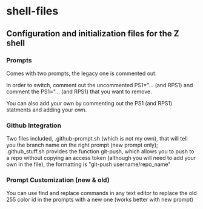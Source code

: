# shell-files
## Configuration and initialization files for the Z shell

### Prompts

Comes with two prompts, the legacy one is commented out.

In order to switch, comment out the uncommented PS1="... (and RPS1) and comment the PS1="... (and RPS1) that you want to remove.

You can also add your own by commenting out the PS1 (and RPS1) statments and adding your own.

### Github Integration

Two files included, .github-prompt.sh (which is not my own), that will tell you the branch name on the right prompt (new prompt only); .github_stuff.sh provides the function git-push, which allows you to push to a repo without copying an access token (although you will need to add your own in the file), the formatting is "git-push username/repo_name"

### Prompt Customization (new & old)

You can use find and replace commands in any text editor to replace the old 255 color id in the prompts with a new one (works better with new prompt)



